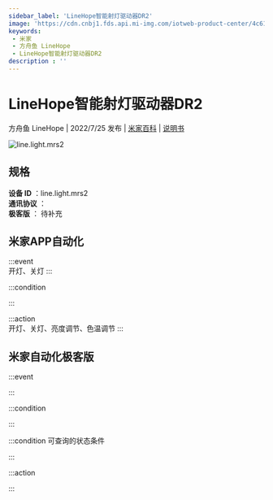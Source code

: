 ```yaml
---
sidebar_label: 'LineHope智能射灯驱动器DR2'
image: 'https://cdn.cnbj1.fds.api.mi-img.com/iotweb-product-center/4c61226095655ae03bc043d6625c8755_1642474159315.png?GalaxyAccessKeyId=AKVGLQWBOVIRQ3XLEW&Expires=9223372036854775807&Signature=JIfdPN9R7dugiXjk/xPnor1ymiU='
keywords: 
 - 米家
 - 方舟鱼 LineHope
 - LineHope智能射灯驱动器DR2
description : ''
---
```

# LineHope智能射灯驱动器DR2

方舟鱼 LineHope | 2022/7/25 发布 | [米家百科](https://home.mi.com/webapp/content/baike/product/index.html?model=line.light.mrs2) | [说明书](https://home.mi.com/views/introduction.html?model=line.light.mrs2&region=cn)

![line.light.mrs2](https://cdn.cnbj1.fds.api.mi-img.com/iotweb-product-center/4c61226095655ae03bc043d6625c8755_1642474159315.png?GalaxyAccessKeyId=AKVGLQWBOVIRQ3XLEW&Expires=9223372036854775807&Signature=JIfdPN9R7dugiXjk/xPnor1ymiU=)

## 规格  
> 
**设备 ID** ：line.light.mrs2  
**通讯协议** ：  
**极客版**  ： 待补充 


## 米家APP自动化  

:::event  
开灯、关灯
:::

:::condition  

:::

:::action   
开灯、关灯、亮度调节、色温调节
:::

## 米家自动化极客版  

:::event  

:::

:::condition  

:::

:::condition 可查询的状态条件  

:::

:::action  

:::

        
